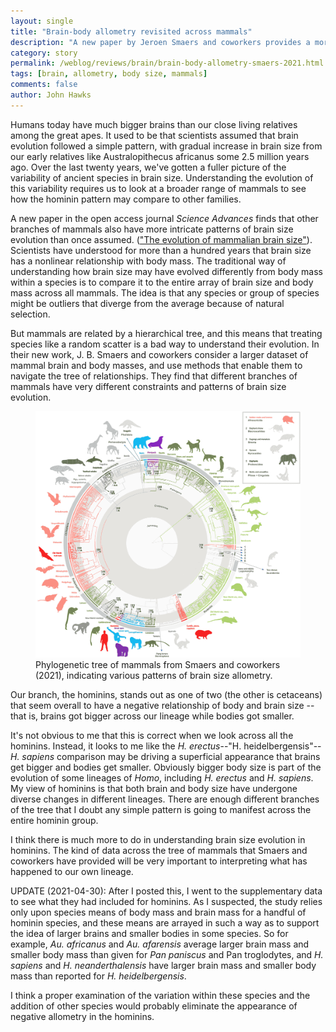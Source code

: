 ```yaml
---
layout: single
title: "Brain-body allometry revisited across mammals"
description: "A new paper by Jeroen Smaers and coworkers provides a more nuanced view of the relationship of brain and body mass in different branches of the mammal phylogeny."
category: story
permalink: /weblog/reviews/brain/brain-body-allometry-smaers-2021.html
tags: [brain, allometry, body size, mammals]
comments: false
author: John Hawks
---
```


Humans today have much bigger brains than our close living relatives among the great apes. It used to be that scientists assumed that brain evolution followed a simple pattern, with gradual increase in brain size from our early relatives like Australopithecus africanus some 2.5 million years ago. Over the last twenty years, we've gotten a fuller picture of the variability of ancient species in brain size. Understanding the evolution of this variability requires us to look at a broader range of mammals to see how the hominin pattern may compare to other families. 

A new paper in the open access journal <em>Science Advances</em> finds that other branches of mammals also have more intricate patterns of brain size evolution than once assumed. (<a href="https://doi.org/10.1126/sciadv.abe2101">"The evolution of mammalian brain size"</a>). Scientists have understood for more than a hundred years that brain size has a nonlinear relationship with body mass. The traditional way of understanding how brain size may have evolved differently from body mass within a species is to compare it to the entire array of brain size and body mass across all mammals. The idea is that any species or group of species might be outliers that diverge from the average because of natural selection. 

But mammals are related by a hierarchical tree, and this means that treating species like a random scatter is a bad way to understand their evolution. In their new work, J. B. Smaers and coworkers consider a larger dataset of mammal brain and body masses, and use methods that enable them to navigate the tree of relationships. They find that different branches of mammals have very different constraints and patterns of brain size evolution. 

<figure>
<img src="/images/smaers-brain-size-mammal-phylogeny-2021.png" alt="Tree of mammals from Smaers et al. 2021 showing brain size transitions on various branches" />
<figcaption>Phylogenetic tree of mammals from Smaers and coworkers (2021), indicating various patterns of brain size allometry.</figcaption>
</figure>

Our branch, the hominins, stands out as one of two (the other is cetaceans) that seem overall to have a negative relationship of body and brain size -- that is, brains got bigger across our lineage while bodies got smaller.

It's not obvious to me that this is correct when we look across all the hominins. Instead, it looks to me like the <em>H. erectus</em>--</em>"H. heidelbergensis"</em>--<em>H. sapiens</em> comparison may be driving a superficial appearance that brains get bigger and bodies get smaller. Obviously bigger body size is part of the evolution of some lineages of <em>Homo</em>, including <em>H. erectus</em> and <em>H. sapiens</em>. My view of hominins is that both brain and body size have undergone diverse changes in different lineages. There are enough different branches of the tree that I doubt any simple pattern is going to manifest across the entire hominin group. 

I think there is much more to do in understanding brain size evolution in hominins. The kind of data across the tree of mammals that Smaers and coworkers have provided will be very important to interpreting what has happened to our own lineage. 

UPDATE (2021-04-30): After I posted this, I went to the supplementary data to see what they had included for hominins. As I suspected, the study relies only upon species means of body mass and brain mass for a handful of hominin species, and these means are arrayed in such a way as to support the idea of larger brains and smaller bodies in some species. So for example, <em>Au. africanus</em> and <em>Au. afarensis</em> average larger brain mass and smaller body mass than given for <em>Pan paniscus</em> and </em>Pan troglodytes</em>, and <em>H. sapiens</em> and <em>H. neanderthalensis</em> have larger brain mass and smaller body mass than reported for <em>H. heidelbergensis</em>. 

I think a proper examination of the variation within these species and the addition of other species would probably eliminate the appearance of negative allometry in the hominins. 